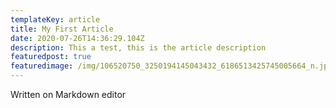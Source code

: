 ```yaml
---
templateKey: article
title: My First Article
date: 2020-07-26T14:36:29.104Z
description: This a test, this is the article description
featuredpost: true
featuredimage: /img/106520750_3250194145043432_6186513425745005664_n.jpg
---
```

Written on Markdown editor
